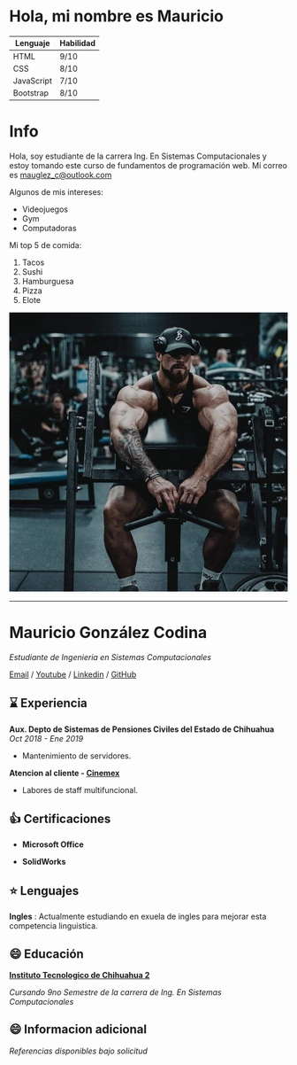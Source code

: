 # Hola, mi nombre es Mauricio
|Lenguaje|Habilidad|
|--------|---------|
|HTML    |9/10     |
|CSS     |8/10     |
|JavaScript|7/10   |
|Bootstrap|8/10    |

# Info
Hola, soy estudiante de la carrera Ing. En Sistemas Computacionales y estoy tomando este curso de fundamentos de programación web. Mi correo es mauglez_c@outlook.com

Algunos de mis intereses:
* Videojuegos
* Gym
* Computadoras

Mi top 5 de comida:
<ol>
<li>Tacos</li>
<li>Sushi</li>
<li>Hamburguesa</li>
<li>Pizza</li>
<li>Elote</li>
</ol>

![Esta es una imagen](cbum.jpeg)

---

# Mauricio González Codina
*Estudiante de Ingenieria en Sistemas Computacionales*

[Email](mauglez_c@outlook.com) / [Youtube](https://www.youtube.com/) / [Linkedin](https://mx.linkedin.com/) / [GitHub](https://github.com/mauOmg/miperfill.git)

## ⌛ Experiencia
**Aux. Depto de Sistemas de Pensiones Civiles del Estado de Chihuahua** *Oct 2018 - Ene 2019*
- Mantenimiento de servidores.

**Atencion al cliente - [Cinemex](https://cinemex.com/)**
- Labores de staff multifuncional.

## 👍 Certificaciones
- **Microsoft Office**

- **SolidWorks**

## ⭐ Lenguajes
**Ingles** : Actualmente estudiando en exuela de ingles para mejorar esta competencia linguistica.

## 😄 Educación
**[Instituto Tecnologico de Chihuahua 2](https://www.chihuahua2.tecnm.mx/)**

*Cursando 9no Semestre de la carrera de Ing. En Sistemas Computacionales*
## 😄 Informacion adicional
*Referencias disponibles bajo solicitud*